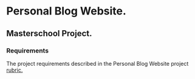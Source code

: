 # Personal Blog Website.
## Masterschool Project.

### Requirements
The project requirements described in the Personal Blog Website project [rubric.](https://review.udacity.com/#!/rubrics/2667/view)
